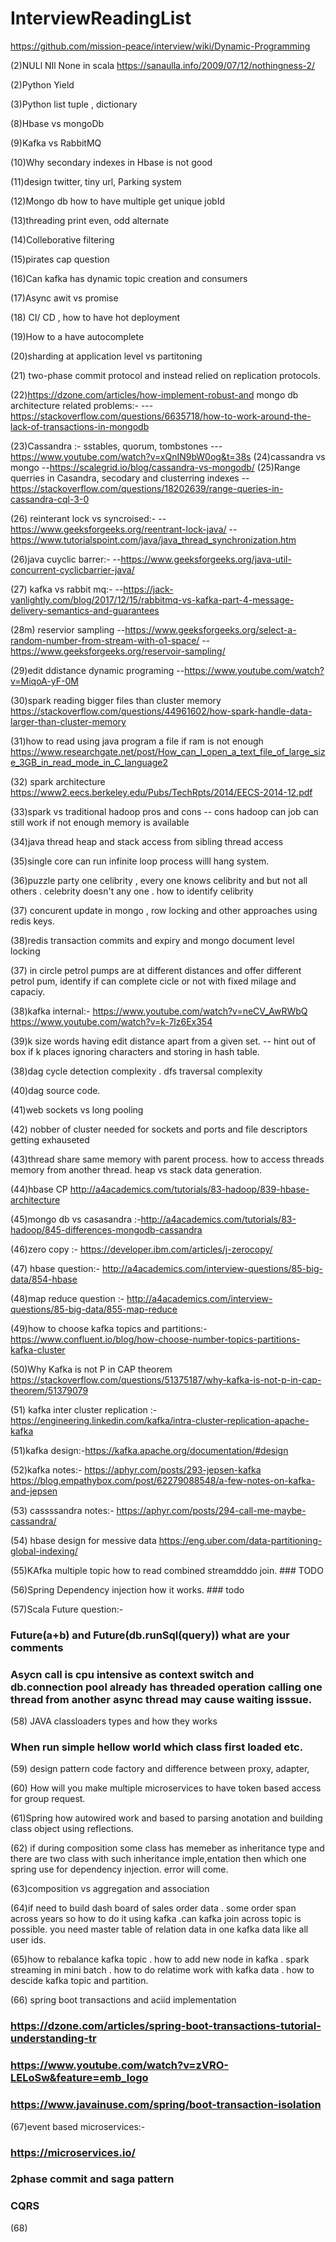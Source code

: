 # InterviewReadingList

https://github.com/mission-peace/interview/wiki/Dynamic-Programming


(2)NULl NIl None in scala
https://sanaulla.info/2009/07/12/nothingness-2/

(2)Python Yield 

(3)Python list tuple , dictionary

(8)Hbase vs mongoDb  

(9)Kafka vs RabbitMQ  

(10)Why secondary indexes in Hbase is not good  

(11)design twitter, tiny url, Parking system

(12)Mongo db how to have multiple get unique jobId

(13)threading print even, odd alternate

(14)Colleborative filtering

(15)pirates cap question

(16)Can kafka has dynamic topic creation and consumers

(17)Async awit vs promise

(18) CI/ CD , how to have hot deployment

(19)How to a have autocomplete 

(20)sharding at application level vs partitoning 

(21) two-phase commit protocol and instead relied on replication protocols.

(22)https://dzone.com/articles/how-implement-robust-and  mongo db architecture related problems:-
---https://stackoverflow.com/questions/6635718/how-to-work-around-the-lack-of-transactions-in-mongodb

(23)Cassandra :- sstables, quorum, tombstones
  --- https://www.youtube.com/watch?v=xQnIN9bW0og&t=38s
(24)cassandra vs mongo
--https://scalegrid.io/blog/cassandra-vs-mongodb/
(25)Range querries in Casandra, secodary and clusterring indexes
-- https://stackoverflow.com/questions/18202639/range-queries-in-cassandra-cql-3-0

(26) reinterant lock vs syncroised:-
  --https://www.geeksforgeeks.org/reentrant-lock-java/
  --https://www.tutorialspoint.com/java/java_thread_synchronization.htm
  
(26)java cuyclic barrer:-
--https://www.geeksforgeeks.org/java-util-concurrent-cyclicbarrier-java/

(27)  kafka vs rabbit mq:-
--https://jack-vanlightly.com/blog/2017/12/15/rabbitmq-vs-kafka-part-4-message-delivery-semantics-and-guarantees

(28m) reservior sampling
--https://www.geeksforgeeks.org/select-a-random-number-from-stream-with-o1-space/
--https://www.geeksforgeeks.org/reservoir-sampling/

(29)edit ddistance dynamic programing
--https://www.youtube.com/watch?v=MiqoA-yF-0M

(30)spark reading bigger files than cluster memory
https://stackoverflow.com/questions/44961602/how-spark-handle-data-larger-than-cluster-memory

(31)how to read using java program a file if ram is not enough
https://www.researchgate.net/post/How_can_I_open_a_text_file_of_large_size_3GB_in_read_mode_in_C_language2

(32) spark architecture
https://www2.eecs.berkeley.edu/Pubs/TechRpts/2014/EECS-2014-12.pdf

(33)spark vs traditional hadoop pros and cons
-- cons hadoop can job can still work if not enough memory is available

(34)java thread heap and stack access from sibling thread access

(35)single core can run infinite loop process willl hang system.

(36)puzzle party one celibrity , every one knows celibrity and but not all others . celebrity doesn't any one .
how to identify celibrity

(37) concurent update in mongo , row locking and other approaches using redis keys.

(38)redis transaction commits and expiry and mongo document level locking

(37) in circle petrol pumps are at different distances and offer different petrol pum, identify if can complete cicle or not with fixed milage and capaciy.

(38)kafka internal:-
https://www.youtube.com/watch?v=neCV_AwRWbQ
https://www.youtube.com/watch?v=k-7lz6Ex354

(39)k size words having edit distance apart from a given set.
-- hint out of box if k places ignoring characters and storing in hash table.

(38)dag cycle detection complexity . dfs traversal complexity

(40)dag source code.

(41)web sockets vs long pooling

(42) nobber of cluster needed for sockets and ports and file descriptors getting exhauseted

(43)thread share same memory with parent process. how to access threads memory from another thread.
heap vs stack data generation.

(44)hbase CP http://a4academics.com/tutorials/83-hadoop/839-hbase-architecture

(45)mongo db vs casasandra :-http://a4academics.com/tutorials/83-hadoop/845-differences-mongodb-cassandra

(46)zero copy :- https://developer.ibm.com/articles/j-zerocopy/

(47)  hbase question:- http://a4academics.com/interview-questions/85-big-data/854-hbase

(48)map reduce question :- http://a4academics.com/interview-questions/85-big-data/855-map-reduce

(49)how to choose kafka topics and partitions:-
https://www.confluent.io/blog/how-choose-number-topics-partitions-kafka-cluster

(50)Why Kafka is not P in CAP theorem
https://stackoverflow.com/questions/51375187/why-kafka-is-not-p-in-cap-theorem/51379079

(51) kafka inter cluster replication :-
https://engineering.linkedin.com/kafka/intra-cluster-replication-apache-kafka

(51)kafka design:-https://kafka.apache.org/documentation/#design

(52)kafka notes:-
https://aphyr.com/posts/293-jepsen-kafka
https://blog.empathybox.com/post/62279088548/a-few-notes-on-kafka-and-jepsen

(53) cassssandra notes:-
https://aphyr.com/posts/294-call-me-maybe-cassandra/

(54) hbase design for messive data
https://eng.uber.com/data-partitioning-global-indexing/

(55)KAfka multiple topic how to read combined streamdddo join. ### TODO

(56)Spring Dependency injection how it works. ### todo

(57)Scala Future question:-
### Future(a+b)  and Future(db.runSql(query))  what are your comments
###  Asycn call is cpu intensive as context switch and db.connection pool already has threaded operation calling one thread from another async thread may cause waiting isssue.

(58) JAVA classloaders types and how they works
### When run simple hellow world which class first loaded etc.

(59) design pattern code factory and difference between proxy, adapter, 

(60) How will you make multiple microservices to have token based access for group request. 

(61)Spring how autowired work and based to parsing anotation  and building class object using reflections.

(62) if during composition some class has memeber as inheritance type and there are two class with such inheritance imple,entation then which one spring use for dependency injection.  error will come.

(63)composition vs aggregation and association

(64)if need to build dash board of sales order data . some order span across years so how to do it using kafka .can kafka join across topic is possible. you need master table of relation data in one kafka data like all user ids.


(65)how to rebalance kafka topic . how to add new node in kafka . spark streaming in mini batch . how to do relatime work with kafka data . how to descide kafka topic and partition.

(66) spring boot transactions and aciid implementation
### https://dzone.com/articles/spring-boot-transactions-tutorial-understanding-tr
### https://www.youtube.com/watch?v=zVRO-LELoSw&feature=emb_logo
### https://www.javainuse.com/spring/boot-transaction-isolation

(67)event based microservices:-
### https://microservices.io/
### 2phase commit and saga pattern
### CQRS

(68)
